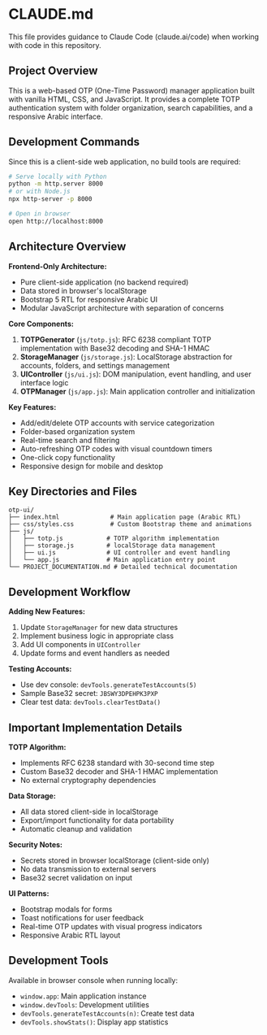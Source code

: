 # CLAUDE.md

This file provides guidance to Claude Code (claude.ai/code) when working with code in this repository.

## Project Overview

This is a web-based OTP (One-Time Password) manager application built with vanilla HTML, CSS, and JavaScript. It provides a complete TOTP authentication system with folder organization, search capabilities, and a responsive Arabic interface.

## Development Commands

Since this is a client-side web application, no build tools are required:

```bash
# Serve locally with Python
python -m http.server 8000
# or with Node.js
npx http-server -p 8000

# Open in browser
open http://localhost:8000
```

## Architecture Overview

**Frontend-Only Architecture:**
- Pure client-side application (no backend required)
- Data stored in browser's localStorage
- Bootstrap 5 RTL for responsive Arabic UI
- Modular JavaScript architecture with separation of concerns

**Core Components:**
1. **TOTPGenerator** (`js/totp.js`): RFC 6238 compliant TOTP implementation with Base32 decoding and SHA-1 HMAC
2. **StorageManager** (`js/storage.js`): LocalStorage abstraction for accounts, folders, and settings management
3. **UIController** (`js/ui.js`): DOM manipulation, event handling, and user interface logic
4. **OTPManager** (`js/app.js`): Main application controller and initialization

**Key Features:**
- Add/edit/delete OTP accounts with service categorization
- Folder-based organization system  
- Real-time search and filtering
- Auto-refreshing OTP codes with visual countdown timers
- One-click copy functionality
- Responsive design for mobile and desktop

## Key Directories and Files

```
otp-ui/
├── index.html              # Main application page (Arabic RTL)
├── css/styles.css          # Custom Bootstrap theme and animations
├── js/
│   ├── totp.js            # TOTP algorithm implementation
│   ├── storage.js         # localStorage data management
│   ├── ui.js              # UI controller and event handling
│   └── app.js             # Main application entry point
└── PROJECT_DOCUMENTATION.md # Detailed technical documentation
```

## Development Workflow

**Adding New Features:**
1. Update `StorageManager` for new data structures
2. Implement business logic in appropriate class
3. Add UI components in `UIController`
4. Update forms and event handlers as needed

**Testing Accounts:**
- Use dev console: `devTools.generateTestAccounts(5)`
- Sample Base32 secret: `JBSWY3DPEHPK3PXP`
- Clear test data: `devTools.clearTestData()`

## Important Implementation Details

**TOTP Algorithm:**
- Implements RFC 6238 standard with 30-second time step
- Custom Base32 decoder and SHA-1 HMAC implementation
- No external cryptography dependencies

**Data Storage:**
- All data stored client-side in localStorage
- Export/import functionality for data portability  
- Automatic cleanup and validation

**Security Notes:**
- Secrets stored in browser localStorage (client-side only)
- No data transmission to external servers
- Base32 secret validation on input

**UI Patterns:**
- Bootstrap modals for forms
- Toast notifications for user feedback
- Real-time OTP updates with visual progress indicators
- Responsive Arabic RTL layout

## Development Tools

Available in browser console when running locally:
- `window.app`: Main application instance
- `window.devTools`: Development utilities
- `devTools.generateTestAccounts(n)`: Create test data
- `devTools.showStats()`: Display app statistics